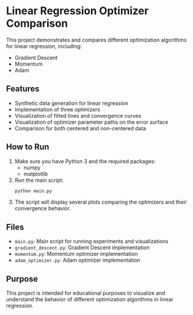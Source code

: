 # Linear Regression Optimizer Comparison

This project demonstrates and compares different optimization algorithms for linear regression, including:
- Gradient Descent
- Momentum
- Adam

## Features
- Synthetic data generation for linear regression
- Implementation of three optimizers
- Visualization of fitted lines and convergence curves
- Visualization of optimizer parameter paths on the error surface
- Comparison for both centered and non-centered data

## How to Run
1. Make sure you have Python 3 and the required packages:
   - numpy
   - matplotlib
2. Run the main script:
   ```bash
   python main.py
   ```
3. The script will display several plots comparing the optimizers and their convergence behavior.

## Files
- `main.py`: Main script for running experiments and visualizations
- `gradient_descent.py`: Gradient Descent implementation
- `momentum.py`: Momentum optimizer implementation
- `adam_optimizer.py`: Adam optimizer implementation

## Purpose
This project is intended for educational purposes to visualize and understand the behavior of different optimization algorithms in linear regression. 